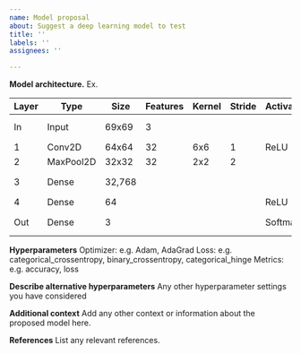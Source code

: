 ```yaml
---
name: Model proposal
about: Suggest a deep learning model to test
title: ''
labels: ''
assignees: ''

---
```


**Model architecture.**
Ex.

Layer | Type | Size | Features |  Kernel | Stride | Activation | Notes
--------|--------|-------|-------------|-----------|---------|-------------|---------
In | Input | 69x69 | 3 | | | | Input Image
1 | Conv2D | 64x64 | 32 | 6x6 | 1 | ReLU |
2 | MaxPool2D | 32x32 | 32 | 2x2 | 2 | |
3 | Dense | 32,768 | | | | | Flattened layer
4 | Dense | 64 | | | | ReLU |
Out | Dense | 3 | | | | Softmax | Output prediction

**Hyperparameters**
Optimizer: e.g. Adam, AdaGrad
Loss: e.g. categorical_crossentropy, binary_crossentropy, categorical_hinge
Metrics: e.g. accuracy, loss

**Describe alternative hyperparameters**
Any other hyperparameter settings you have considered

**Additional context**
Add any other context or information about the proposed model here.

**References**
List any relevant references.
